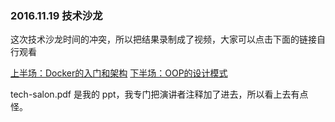 ### 2016.11.19 技术沙龙

这次技术沙龙时间的冲突，所以把结果录制成了视频，大家可以点击下面的链接自行观看

[上半场：Docker的入门和架构](https://v.qq.com/x/page/k0347c6z49e.html)
[下半场：OOP的设计模式](https://v.qq.com/x/page/g03470ewf5g.html)

tech-salon.pdf 是我的 ppt，我专门把演讲者注释加了进去，所以看上去有点怪。
